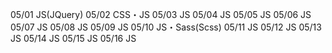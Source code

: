 05/01
JS(JQuery)
05/02
CSS・JS
05/03
JS
05/04
JS
05/05
JS
05/06
JS
05/07
JS
05/08
JS
05/09
JS
05/10
JS・Sass(Scss)
05/11
JS
05/12
JS
05/13
JS
05/14
JS
05/15
JS
05/16
JS

